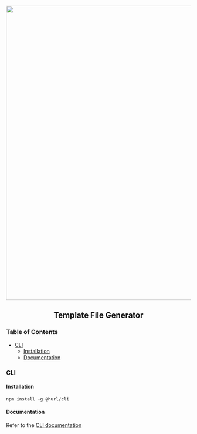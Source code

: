 <p align="center">
<img src="https://raw.githubusercontent.com/hurl-org/hurl/main/static/banner-light.png" width="800">
<p>

<h2 align="center">Template File Generator</h2>

### Table of Contents <!-- omit in toc -->

- [CLI](#cli)
  - [Installation](#installation)
  - [Documentation](#documentation)

### CLI

#### Installation

```shell
npm install -g @hurl/cli
```

#### Documentation

Refer to the [CLI documentation](https://github.com/hurl-org/hurl/tree/main/cli#readme)
